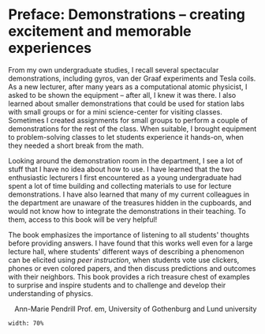 # Preface: Demonstrations – creating excitement and memorable experiences

From my own undergraduate studies, I recall several spectacular demonstrations, including gyros, van der Graaf experiments and Tesla coils. As a new lecturer, after many years as a computational atomic physicist, I asked to be shown the equipment – after all, I knew it was there. I also learned about smaller demonstrations that could be used for station labs with small groups or for a mini science-center for visiting classes. Sometimes I created assignments for small groups to perform a couple of demonstrations for the rest of the class. When suitable, I brought equipment to problem-solving classes to let students experience it hands-on, when they needed a short break from the math.

Looking around the demonstration room in the department, I see a lot of stuff that I have no idea about how to use. I have learned that the two enthusiastic lecturers I first encountered as a young undergraduate had spent a lot of time building and collecting materials to use for lecture demonstrations. I have also learned that many of my current colleagues in the department are unaware of the treasures hidden in the cupboards, and would not know how to integrate the demonstrations in their teaching. To them, access to this book will be very helpful!

The book emphasizes the importance of listening to all students' thoughts before providing answers. I have found that this works well even for a large lecture hall, where students' different ways of describing a phenomenon can be elicited using *peer instruction*, when students vote use clickers, phones or even colored papers, and then discuss predictions and outcomes with their neighbors. This book provides a rich treasure chest of examples to surprise and inspire students and to challenge and develop their understanding of physics.

<div  align="right">
Ann-Marie Pendrill
Prof. em, 
University of Gothenburg and Lund university
</div>

```{figure} Figures/AMP.jpg
width: 70%
```